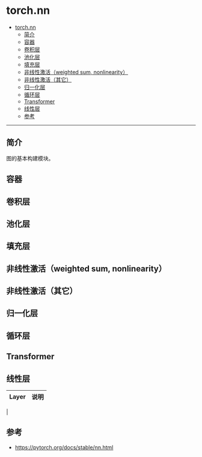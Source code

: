 # torch.nn

- [torch.nn](#torchnn)
  - [简介](#简介)
  - [容器](#容器)
  - [卷积层](#卷积层)
  - [池化层](#池化层)
  - [填充层](#填充层)
  - [非线性激活（weighted sum, nonlinearity）](#非线性激活weighted-sum-nonlinearity)
  - [非线性激活（其它）](#非线性激活其它)
  - [归一化层](#归一化层)
  - [循环层](#循环层)
  - [Transformer](#transformer)
  - [线性层](#线性层)
  - [参考](#参考)

***

## 简介

图的基本构建模块。

## 容器

## 卷积层

## 池化层

## 填充层

## 非线性激活（weighted sum, nonlinearity）

## 非线性激活（其它）

## 归一化层

## 循环层

## Transformer

## 线性层

|Layer|说明|
|---|---|
|

## 参考

- https://pytorch.org/docs/stable/nn.html
